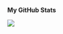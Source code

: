 <b>My GitHub Stats</b>

<a href="http://www.github.com/mzarchi"><img src="https://github-readme-streak-stats.herokuapp.com/?user=mzarchi&stroke=ffffff&background=0d1117&ring=0891b2&fire=0891b2&currStreakNum=ffffff&currStreakLabel=0891b2&sideNums=ffffff&sideLabels=ffffff&dates=ffffff&hide_border=true" /></a>
